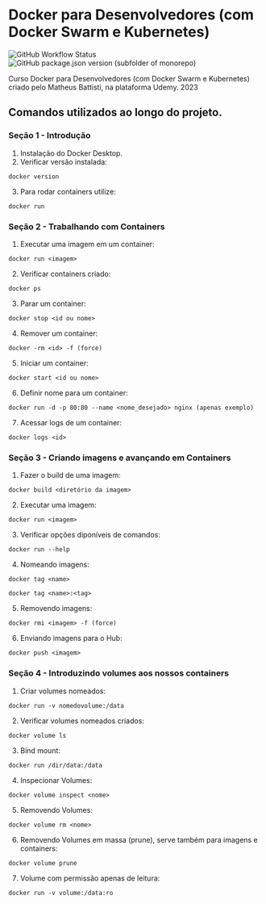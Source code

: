 # Docker para Desenvolvedores (com Docker Swarm e Kubernetes)
![GitHub Workflow Status](https://github.com/FabianaTavares/curso-docker-devs/workflows/Gerador%20de%20CHANGELOG/badge.svg)
![GitHub package.json version (subfolder of monorepo)](https://img.shields.io/github/package-json/v/FabianaTavares/curso-docker-devs?color=blue)

Curso Docker para Desenvolvedores (com Docker Swarm e Kubernetes) criado pelo Matheus Battisti, na plataforma Udemy. 2023

## Comandos utilizados ao longo do projeto.

### Seção 1 - Introdução

1. Instalação do Docker Desktop.
2. Verificar versão instalada:

```
docker version
```

3. Para rodar containers utilize:

```
docker run
```

### Seção 2 - Trabalhando com Containers

1. Executar uma imagem em um container:

```
docker run <imagem>
```

2. Verificar containers criado:

```
docker ps
```

3. Parar um container:

```
docker stop <id ou nome>
```

4. Remover um container:

```
docker -rm <id> -f (force)
```

5. Iniciar um container:

```
docker start <id ou nome>
```

6. Definir nome para um container:

```
docker run -d -p 80:80 --name <nome_desejado> nginx (apenas exemplo)
```

7. Acessar logs de um container:

```
docker logs <id>
```

### Seção 3 - Criando imagens e avançando em Containers

1. Fazer o build de uma imagem:

```
docker build <diretório da imagem>
```

2. Executar uma imagem:

```
docker run <imagem>
```

3. Verificar opções diponíveis de comandos:

```
docker run --help
```

4. Nomeando imagens:

```
docker tag <name>
```

```
docker tag <name>:<tag>
```

5. Removendo imagens:

```
docker rmi <imagem> -f (force)
```

6. Enviando imagens para o Hub:

```
docker push <imagem>
```

### Seção 4 - Introduzindo volumes aos nossos containers

1. Criar volumes nomeados:

```
docker run -v nomedovolume:/data
```

2. Verificar volumes nomeados criados:

```
docker volume ls
```

3. Bind mount:

```
docker run /dir/data:/data
```

4. Inspecionar Volumes:

```
docker volume inspect <nome>
```

5. Removendo Volumes:

```
docker volume rm <nome>
```

6. Removendo Volumes em massa (prune), serve também para imagens e containers:

```
docker volume prune
```

7. Volume com permissão apenas de leitura:

```
docker run -v volume:/data:ro
```